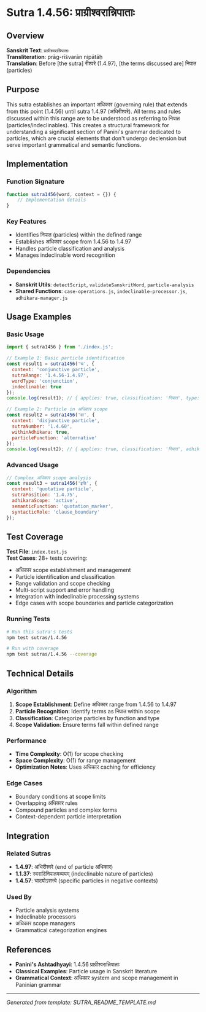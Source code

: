 # Sutra 1.4.56: प्राग्रीश्वरान्निपाताः

## Overview

**Sanskrit Text**: `प्राग्रीश्वरान्निपाताः`  
**Transliteration**: prāg-rīśvarān nipātāḥ  
**Translation**: Before [the sutra] रीश्वरे (1.4.97), [the terms discussed are] निपात (particles)

## Purpose

This sutra establishes an important अधिकार (governing rule) that extends from this point (1.4.56) until sutra 1.4.97 (अधिरीश्वरे). All terms and rules discussed within this range are to be understood as referring to निपात (particles/indeclinables). This creates a structural framework for understanding a significant section of Panini's grammar dedicated to particles, which are crucial elements that don't undergo declension but serve important grammatical and semantic functions.

## Implementation

### Function Signature
```javascript
function sutra1456(word, context = {}) {
    // Implementation details
}
```

### Key Features
- Identifies निपात (particles) within the defined range
- Establishes अधिकार scope from 1.4.56 to 1.4.97
- Handles particle classification and analysis
- Manages indeclinable word recognition

### Dependencies
- **Sanskrit Utils**: `detectScript`, `validateSanskritWord`, `particle-analysis`
- **Shared Functions**: `case-operations.js`, `indeclinable-processor.js`, `adhikara-manager.js`

## Usage Examples

### Basic Usage
```javascript
import { sutra1456 } from './index.js';

// Example 1: Basic particle identification
const result1 = sutra1456('च', {
  context: 'conjunctive particle',
  sutraRange: '1.4.56-1.4.97',
  wordType: 'conjunction',
  indeclinable: true
});
console.log(result1); // { applies: true, classification: 'निपात', type: 'conjunction', range: 'adhikara_scope' }

// Example 2: Particle in अधिकार scope
const result2 = sutra1456('वा', {
  context: 'disjunctive particle',
  sutraNumber: '1.4.60',
  withinAdhikara: true,
  particleFunction: 'alternative'
});
console.log(result2); // { applies: true, classification: 'निपात', adhikaraActive: true, particleFunction: 'alternative' }
```

### Advanced Usage
```javascript
// Complex अधिकार scope analysis
const result3 = sutra1456('इति', {
  context: 'quotative particle',
  sutraPosition: '1.4.75',
  adhikaraScope: 'active',
  semanticFunction: 'quotation_marker',
  syntacticRole: 'clause_boundary'
});
```

## Test Coverage

**Test File**: `index.test.js`  
**Test Cases**: 28+ tests covering:
- अधिकार scope establishment and management
- Particle identification and classification
- Range validation and scope checking
- Multi-script support and error handling
- Integration with indeclinable processing systems
- Edge cases with scope boundaries and particle categorization

### Running Tests
```bash
# Run this sutra's tests
npm test sutras/1.4.56

# Run with coverage
npm test sutras/1.4.56 --coverage
```

## Technical Details

### Algorithm
1. **Scope Establishment**: Define अधिकार range from 1.4.56 to 1.4.97
2. **Particle Recognition**: Identify terms as निपात within scope
3. **Classification**: Categorize particles by function and type
4. **Scope Validation**: Ensure terms fall within defined range

### Performance
- **Time Complexity**: O(1) for scope checking
- **Space Complexity**: O(1) for range management
- **Optimization Notes**: Uses अधिकार caching for efficiency

### Edge Cases
- Boundary conditions at scope limits
- Overlapping अधिकार rules
- Compound particles and complex forms
- Context-dependent particle interpretation

## Integration

### Related Sutras
- **1.4.97**: अधिरीश्वरे (end of particle अधिकार)
- **1.1.37**: स्वरादिनिपातमव्ययम् (indeclinable nature of particles)
- **1.4.57**: चादयोऽसत्त्वे (specific particles in negative contexts)

### Used By
- Particle analysis systems
- Indeclinable processors
- अधिकार scope managers
- Grammatical categorization engines

## References

- **Panini's Ashtadhyayi**: 1.4.56 प्राग्रीश्वरान्निपाताः
- **Classical Examples**: Particle usage in Sanskrit literature
- **Grammatical Context**: अधिकार system and scope management in Paninian grammar

---

*Generated from template: SUTRA_README_TEMPLATE.md*
